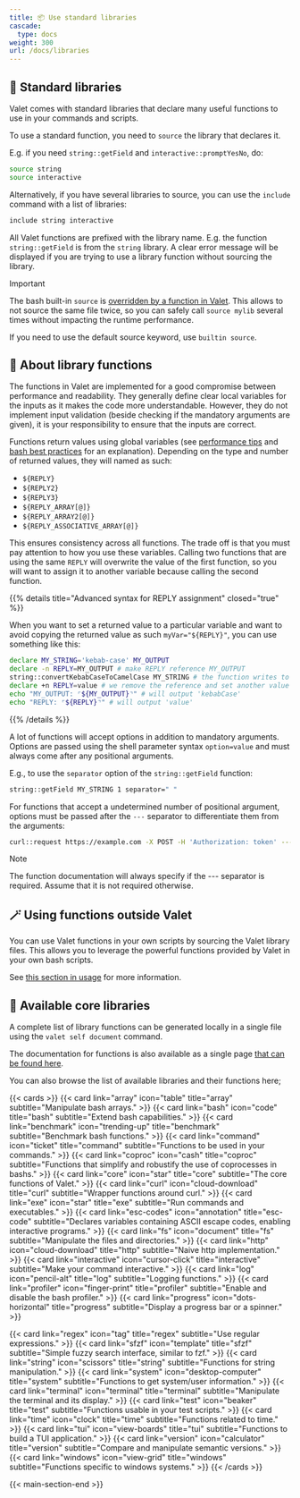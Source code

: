 ```yaml
---
title: 📦 Use standard libraries
cascade:
  type: docs
weight: 300
url: /docs/libraries
---
```


## 🧩 Standard libraries

Valet comes with standard libraries that declare many useful functions to use in your commands and scripts.

To use a standard function, you need to `source` the library that declares it.

E.g. if you need `string::getField` and `interactive::promptYesNo`, do:

```bash
source string
source interactive
```

Alternatively, if you have several libraries to source, you can use the `include` command with a list of libraries:

```bash
include string interactive
```

All Valet functions are prefixed with the library name. E.g. the function `string::getField` is from the `string` library. A clear error message will be displayed if you are trying to use a library function without sourcing the library.

> [!IMPORTANT]
> The bash built-in `source` is [overridden by a function in Valet](../libraries/core/#source). This allows to not source the same file twice, so you can safely call `source mylib` several times without impacting the runtime performance.
>
> If you need to use the default source keyword, use `builtin source`.

## 👔 About library functions

The functions in Valet are implemented for a good compromise between performance and readability. They generally define clear local variables for the inputs as it makes the code more understandable. However, they do not implement input validation (beside checking if the mandatory arguments are given), it is your responsibility to ensure that the inputs are correct.

Functions return values using global variables (see [performance tips](../performance-tips) and [bash best practices](../bash-best-practices) for an explanation). Depending on the type and number of returned values, they will named as such:

- `${REPLY}`
- `${REPLY2}`
- `${REPLY3}`
- `${REPLY_ARRAY[@]}`
- `${REPLY_ARRAY2[@]}`
- `${REPLY_ASSOCIATIVE_ARRAY[@]}`

This ensures consistency across all functions. The trade off is that you must pay attention to how you use these variables. Calling two functions that are using the same `REPLY` will overwrite the value of the first function, so you will want to assign it to another variable because calling the second function.

{{% details title="Advanced syntax for REPLY assignment" closed="true" %}}

When you want to set a returned value to a particular variable and want to avoid copying the returned value as such `myVar="${REPLY}"`, you can use something like this:

```bash
declare MY_STRING='kebab-case' MY_OUTPUT
declare -n REPLY=MY_OUTPUT # make REPLY reference MY_OUTPUT
string::convertKebabCaseToCamelCase MY_STRING # the function writes to REPLY, which points to MY_OUTPUT
declare +n REPLY=value # we remove the reference and set another value
echo "MY_OUTPUT: ⌜${MY_OUTPUT}⌝" # will output 'kebabCase'
echo "REPLY: ⌜${REPLY}⌝" # will output 'value'
```

{{% /details %}}

A lot of functions will accept options in addition to mandatory arguments. Options are passed using the shell parameter syntax `option=value` and must always come after any positional arguments.

E.g., to use the `separator` option of the `string::getField` function:

```bash
string::getField MY_STRING 1 separator=" "
```

For functions that accept a undetermined number of positional argument, options must be passed after the `---` separator to differentiate them from the arguments:

```bash
curl::request https://example.com -X POST -H 'Authorization: token' --- failOnError=true
```

> [!NOTE]
> The function documentation will always specify if the --- separator is required. Assume that it is not required otherwise.

## 🪄 Using functions outside Valet

You can use Valet functions in your own scripts by sourcing the Valet library files. This allows you to leverage the powerful functions provided by Valet in your own bash scripts.

See [this section in usage](../usage/#-use-valet-library-functions-in-your-existing-scripts) for more information.

## 🎀 Available core libraries

A complete list of library functions can be generated locally in a single file using the `valet self document` command.

The documentation for functions is also available as a single page [that can be found here](../../libraries-single-page-documentation/).

<!-- https://v1.heroicons.com/ -->
You can also browse the list of available libraries and their functions here;

{{< cards >}}
  {{< card link="array" icon="table" title="array" subtitle="Manipulate bash arrays." >}}
  {{< card link="bash" icon="code" title="bash" subtitle="Extend bash capabilities." >}}
  {{< card link="benchmark" icon="trending-up" title="benchmark" subtitle="Benchmark bash functions." >}}
  {{< card link="command" icon="ticket" title="command" subtitle="Functions to be used in your commands." >}}
  {{< card link="coproc" icon="cash" title="coproc" subtitle="Functions that simplify and robustify the use of coprocesses in bashs." >}}
  {{< card link="core" icon="star" title="core" subtitle="The core functions of Valet." >}}
  {{< card link="curl" icon="cloud-download" title="curl" subtitle="Wrapper functions around curl." >}}
  {{< card link="exe" icon="star" title="exe" subtitle="Run commands and executables." >}}
  {{< card link="esc-codes" icon="annotation" title="esc-code" subtitle="Declares variables containing ASCII escape codes, enabling interactive programs." >}}
  {{< card link="fs" icon="document" title="fs" subtitle="Manipulate the files and directories." >}}
  {{< card link="http" icon="cloud-download" title="http" subtitle="Naive http implementation." >}}
  {{< card link="interactive" icon="cursor-click" title="interactive" subtitle="Make your command interactive." >}}
  {{< card link="log" icon="pencil-alt" title="log" subtitle="Logging functions." >}}
  {{< card link="profiler" icon="finger-print" title="profiler" subtitle="Enable and disable the bash profiler." >}}
  {{< card link="progress" icon="dots-horizontal" title="progress" subtitle="Display a progress bar or a spinner." >}}
  <!-- {{< card link="prompt" icon="chevron-right" title="prompt" subtitle="Prompt the user for input." >}} -->
  {{< card link="regex" icon="tag" title="regex" subtitle="Use regular expressions." >}}
  {{< card link="sfzf" icon="template" title="sfzf" subtitle="Simple fuzzy search interface, similar to fzf." >}}
  {{< card link="string" icon="scissors" title="string" subtitle="Functions for string manipulation." >}}
  {{< card link="system" icon="desktop-computer" title="system" subtitle="Functions to get system/user information." >}}
  {{< card link="terminal" icon="terminal" title="terminal" subtitle="Manipulate the terminal and its display." >}}
  {{< card link="test" icon="beaker" title="test" subtitle="Functions usable in your test scripts." >}}
  {{< card link="time" icon="clock" title="time" subtitle="Functions related to time." >}}
  {{< card link="tui" icon="view-boards" title="tui" subtitle="Functions to build a TUI application." >}}
  {{< card link="version" icon="calculator" title="version" subtitle="Compare and manipulate semantic versions." >}}
  {{< card link="windows" icon="view-grid" title="windows" subtitle="Functions specific to windows systems." >}}
{{< /cards >}}

{{< main-section-end >}}
